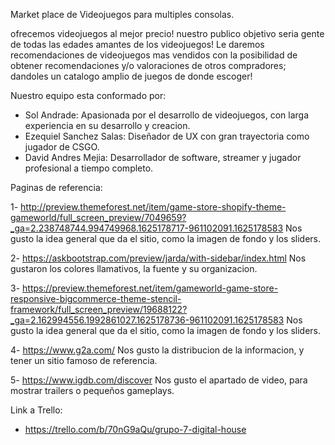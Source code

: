 Market place de Videojuegos para multiples consolas.

ofrecemos videojuegos al mejor precio!
nuestro publico objetivo seria gente de todas las edades amantes de los videojuegos!
Le daremos recomendaciones de videojuegos mas vendidos con la posibilidad de obtener recomendaciones y/o valoraciones de otros compradores; dandoles un catalogo amplio de juegos de donde escoger!

Nuestro equipo esta conformado por:

 - Sol Andrade: Apasionada por el desarrollo de videojuegos, con larga experiencia en su desarrollo y creacion.
 - Ezequiel Sanchez Salas: Diseñador de UX con gran trayectoria como jugador de CSGO.
 - David Andres Mejia: Desarrollador de software, streamer y jugador profesional a tiempo completo.

Paginas de referencia:

 1- http://preview.themeforest.net/item/game-store-shopify-theme-gameworld/full_screen_preview/7049659?_ga=2.238748744.994749968.1625178717-961102091.1625178583
    Nos gusto la idea general que da el sitio, como la imagen de fondo y los sliders.

 2- https://askbootstrap.com/preview/jarda/with-sidebar/index.html
    Nos gustaron los colores llamativos, la fuente y su organizacion.

 3- https://preview.themeforest.net/item/gameworld-game-store-responsive-bigcommerce-theme-stencil-framework/full_screen_preview/19688122?_ga=2.162994556.1992861027.1625178736-961102091.1625178583
    Nos gusto la idea general que da el sitio, como la imagen de fondo y los sliders.

 4- https://www.g2a.com/
    Nos gusto la distribucion de la informacion, y tener un sitio famoso de referencia.

 5- https://www.igdb.com/discover
    Nos gusto el apartado de video, para mostrar trailers o pequeños gameplays.

Link a Trello:
 - https://trello.com/b/70nG9aQu/grupo-7-digital-house

 